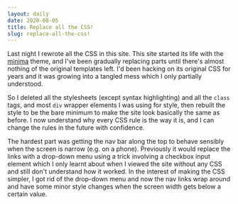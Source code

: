 ```yaml
---
layout: daily
date: 2020-08-05
title: Replace all the CSS!
slug: replace-all-the-css!
---
```


Last night I rewrote all the CSS in this site.
This site started its life with the [minima](https://github.com/jekyll/minima)
theme, and I've been gradually replacing parts until there's almost nothing
of the original templates left. I'd been hacking on its original CSS for
years and it was growing into a tangled mess which I only partially understood.

So I deleted all the stylesheets (except syntax highlighting) and all the `class`
tags, and most `div` wrapper elements I was using for style, then rebuilt the
style to be the bare minimum to make the site look basically the same as before.
I now understand why every CSS rule is the way it is, and I can change the rules
in the future with confidence.

The hardest part was getting the nav bar along the top to behave sensibly when
the screen is narrow (e.g. on a phone). Previously it would replace the links
with a drop-down menu using a trick
involving a checkbox input element which I only learnt about when I viewed
the site without any CSS and still don't understand how it worked.
In the interest of making the CSS simpler, I got rid of the drop-down menu
and now the nav links wrap around and have some minor style changes
when the screen width gets below a certain value.
